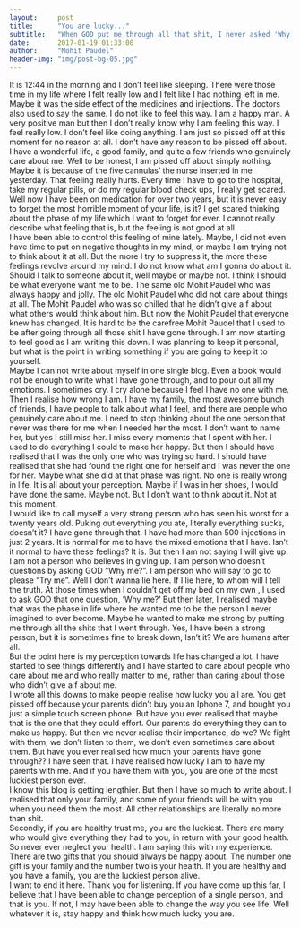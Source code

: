 ```yaml
---
layout:     post
title:      "You are lucky..."
subtitle:   "When GOD put me through all that shit, I never asked 'Why me?' What I always said was, 'Try me'."
date:       2017-01-19 01:33:00
author:     "Mohit Paudel"
header-img: "img/post-bg-05.jpg"
---
```


<p>It is 12:44 in the morning and I don’t feel like sleeping. There were those time in my life where I felt really low and I felt like I had nothing left in me. Maybe it was the side effect of the medicines and injections. The doctors also used to say the same. I do not like to feel this way. I am a happy man. A very positive man but then I don’t really know why I am feeling this way. I feel really low. I don’t feel like doing anything. I am just so pissed off at this moment for no reason at all. I don’t have any reason to be pissed off about.
<br> I have a wonderful life, a good family, and quite a few friends who genuinely care about me. Well to be honest, I am pissed off about simply nothing. Maybe it is because of the five cannulas’ the nurse inserted in me yesterday. That feeling really hurts. Every time I have to go to the hospital, take my regular pills, or do my regular blood check ups, I really get scared. Well now I have been on medication for over two years, but it is never easy to forget the most horrible moment of your life, is it?  I get scared thinking about the phase of my life which I want to forget for ever. I cannot really describe what feeling that is, but the feeling is not good at all.<br>I have been able to control this feeling of mine lately. Maybe, I did not even have time to put on negative thoughts in my mind,  or maybe I am trying not to think about it at all. But the more I try to suppress it, the more these feelings revolve around my mind. I do not know what am I gonna do about it. Should I talk to someone about it, well maybe or maybe not. I think I should be what everyone want me to be. The same old Mohit Paudel who was always happy and jolly. The old Mohit Paudel who did not care about things at all. The Mohit Paudel who was so chilled that he didn’t give a f about what others would think about him. But now the Mohit Paudel that everyone knew has changed. It is hard to be the carefree Mohit Paudel that I used to be after going through all those shit I have gone through. I am now starting to feel good as I am writing this down. I was planning to keep it personal, but what is the point in writing something if you are going to keep it to yourself. 
<br>Maybe I can not write about myself in one single blog. Even a book would not be enough to write what I have gone through, and to pour out all my emotions. I sometimes cry. I cry alone because I feel I have no one with me. Then I realise how wrong I am. I have my family, the most awesome bunch of friends, I have people to talk about what I feel, and there are people who genuinely care about me. I need to stop thinking about the one person that never was there for me when I needed her the most. I don’t want to name her, but yes I still miss her. I miss every moments that I spent with her. I used to do everything I could to make her happy. But then I should have realised that I was the only one who was trying so hard. I should have realised that she had found the right one for herself and I was never the one for her. Maybe what she did at that phase was right. No one is really wrong in life. It is all about your perception. Maybe if I was in her shoes, I would have done the same. Maybe not. But I don’t want to think about it. Not at this moment.<br>I would like to call myself a very strong person who has seen his worst for a twenty years old. Puking out everything you ate, literally everything sucks, doesn’t it? I have gone through that. I have had more than 500 injections in just 2 years. It is normal for me to have the mixed emotions that I have. Isn’t it normal to have these feelings? It is. But then I am not saying I will give up. I am not a person who believes in giving up. I am person who doesn’t questions by asking GOD “Why me?”. I am person who will say to go to please “Try me”. Well I don’t wanna lie here. If I lie here, to whom will I tell the truth. At those times when I couldn’t get off my bed on my own , I used to ask GOD that one question, ‘Why me?’ But then later, I realised maybe that was the phase in life where he wanted me to be the person I never imagined to ever become. Maybe he wanted to make me strong by putting me through all the shits that I went through. Yes, I have been a strong person, but it is sometimes fine to break down, Isn’t it? We are humans after all. 
<br>But the point here is my perception towards life has changed a lot. I have started to see things differently and I have started to care about people who care about me and who really matter to me, rather than caring about those who didn’t give a f about me.
<br>I wrote all this downs to make people realise how lucky you all are. You get pissed off because your parents didn’t buy you an Iphone 7, and bought you just a simple touch screen phone. But have you ever realised that maybe that is the one that they could effort. Our parents do everything they can to make us happy. But then we never realise their importance, do we? We fight with them, we don’t listen to them, we don’t even sometimes care about them. But have you ever realised how much your parents have gone through?? I have seen that. I have realised how lucky I am to have my parents with me. And if you have them with you, you are one of the most luckiest person ever. 
<br>I know this blog is getting lengthier. But then I have so much to write about. I realised that only your family, and some of your friends will be with you when you need them the most. All other relationships are literally no more than shit. 
<br>Secondly, if you are healthy trust me, you are the luckiest. There are many who would give everything they had to you, in return with your good health. So never ever neglect your health. I am saying this with my experience. There are two gifts that you should always be happy about. The number one gift is your family and the number two is your health. If you are healthy and you have a family, you are the luckiest person alive.
<br>I want to end it here. Thank you for listening. If you have come up this far, I believe that I have been able to change perception of a single person, and that is you. If not, I may have been able to change the way you see life. Well whatever it is, stay happy and think how much lucky you are.
 <br></p>
